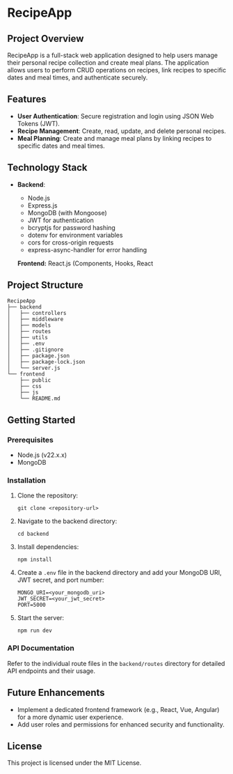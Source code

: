 # RecipeApp

## Project Overview
RecipeApp is a full-stack web application designed to help users manage their personal recipe collection and create meal plans. The application allows users to perform CRUD operations on recipes, link recipes to specific dates and meal times, and authenticate securely.

## Features
- **User Authentication**: Secure registration and login using JSON Web Tokens (JWT).
- **Recipe Management**: Create, read, update, and delete personal recipes.
- **Meal Planning**: Create and manage meal plans by linking recipes to specific dates and meal times.

## Technology Stack
- **Backend**:
  - Node.js
  - Express.js
  - MongoDB (with Mongoose)
  - JWT for authentication
  - bcryptjs for password hashing
  - dotenv for environment variables
  - cors for cross-origin requests
  - express-async-handler for error handling


  **Frontend:** React.js (Components, Hooks, React 

## Project Structure
```
RecipeApp
├── backend
│   ├── controllers
│   ├── middleware
│   ├── models
│   ├── routes
│   ├── utils
│   ├── .env
│   ├── .gitignore
│   ├── package.json
│   ├── package-lock.json
│   └── server.js
└── frontend
    ├── public
    ├── css
    ├── js
    └── README.md
```

## Getting Started

### Prerequisites
- Node.js (v22.x.x)
- MongoDB

### Installation
1. Clone the repository:
   ```
   git clone <repository-url>
   ```
2. Navigate to the backend directory:
   ```
   cd backend
   ```
3. Install dependencies:
   ```
   npm install
   ```
4. Create a `.env` file in the backend directory and add your MongoDB URI, JWT secret, and port number:
   ```
   MONGO_URI=<your_mongodb_uri>
   JWT_SECRET=<your_jwt_secret>
   PORT=5000
   ```
5. Start the server:
   ```
   npm run dev
   ```

### API Documentation
Refer to the individual route files in the `backend/routes` directory for detailed API endpoints and their usage.

## Future Enhancements
- Implement a dedicated frontend framework (e.g., React, Vue, Angular) for a more dynamic user experience.
- Add user roles and permissions for enhanced security and functionality.

## License
This project is licensed under the MIT License.